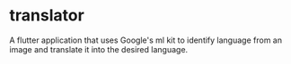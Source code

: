 # translator

A flutter application that uses Google's ml kit to identify language from an image and translate it into the desired language.
